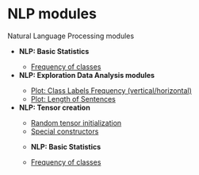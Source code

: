 # NLP modules
Natural Language Processing modules

<ul>
<li><b>NLP: Basic Statistics  </b></li>
<ul>
<li><a href="https://github.com/stratosm/NLP_modules/blob/master/NLP%20Modules%20-%20Ratio%20of%20Class%20Labels.ipynb">Frequency of classes</a></li>
</ul>
<li><b>NLP: Exploration Data Analysis modules</b></li>
<ul>
<li><a href="https://github.com/stratosm/PyTorch/blob/master/1.%20Tensors.ipynb">Plot: Class Labels Frequency (vertical/horizontal)</a></li>
<li><a href="https://github.com/stratosm/PyTorch/blob/master/1.%20Tensors.ipynb">Plot: Length of Sentences</a></li>
</ul>
<li><b>NLP: Tensor creation</b></li>
<ul>
<li><a href="https://github.com/stratosm/PyTorch/blob/master/1.%20Tensor%20Creation%20Random%20Initialization.ipynb">Random tensor initialization</a></li>
<li><a href="https://github.com/stratosm/PyTorch/blob/master/Special%20constructors.ipynb">Special constructors</a></li>
</ul>
<ul>
<li><b>NLP: Basic Statistics  </b></li>
</ul>
<ul>
<li><a href="https://github.com/stratosm/NLP_modules/blob/master/NLP%20Modules%20-%20Ratio%20of%20Class%20Labels.ipynb">Frequency of classes</a></li>
</ul>
